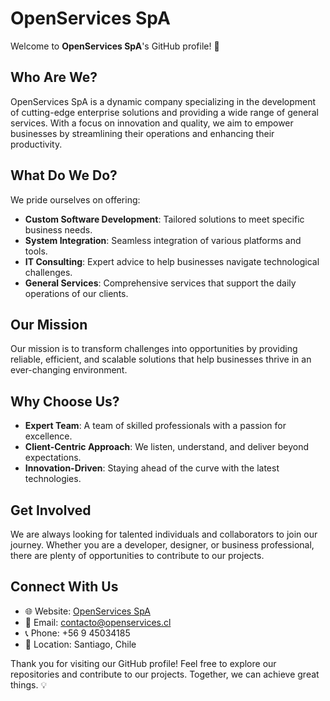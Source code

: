 # OpenServices SpA

Welcome to **OpenServices SpA**'s GitHub profile! 🚀

## Who Are We?
OpenServices SpA is a dynamic company specializing in the development of cutting-edge enterprise solutions and providing a wide range of general services. With a focus on innovation and quality, we aim to empower businesses by streamlining their operations and enhancing their productivity.

## What Do We Do?
We pride ourselves on offering:

- **Custom Software Development**: Tailored solutions to meet specific business needs.
- **System Integration**: Seamless integration of various platforms and tools.
- **IT Consulting**: Expert advice to help businesses navigate technological challenges.
- **General Services**: Comprehensive services that support the daily operations of our clients.

## Our Mission
Our mission is to transform challenges into opportunities by providing reliable, efficient, and scalable solutions that help businesses thrive in an ever-changing environment.

## Why Choose Us?
- **Expert Team**: A team of skilled professionals with a passion for excellence.
- **Client-Centric Approach**: We listen, understand, and deliver beyond expectations.
- **Innovation-Driven**: Staying ahead of the curve with the latest technologies.

## Get Involved
We are always looking for talented individuals and collaborators to join our journey. Whether you are a developer, designer, or business professional, there are plenty of opportunities to contribute to our projects.

## Connect With Us
- 🌐 Website: [OpenServices SpA](https://www.openservices.cl)
- 📧 Email: contacto@openservices.cl
- 📞 Phone: +56 9 45034185
- 📍 Location: Santiago, Chile

Thank you for visiting our GitHub profile! Feel free to explore our repositories and contribute to our projects. Together, we can achieve great things. 💡

